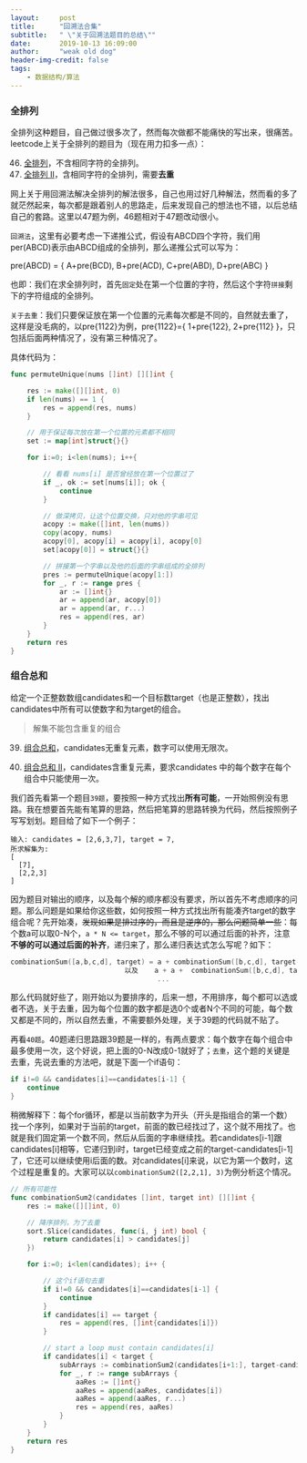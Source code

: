 ```yaml
---
layout:     post
title:      "回溯法合集"
subtitle:   " \"关于回溯法题目的总结\""
date:       2019-10-13 16:09:00
author:     "weak old dog"
header-img-credit: false
tags:
    - 数据结构/算法
---
```


### 全排列
全排列这种题目，自己做过很多次了，然而每次做都不能痛快的写出来，很痛苦。leetcode上关于全排列的题目为（现在用力扣多一点）：

46. [全排列](https://leetcode-cn.com/problems/permutations/)，不含相同字符的全排列。
47. [全排列 II](https://leetcode-cn.com/problems/permutations-ii/)，含相同字符的全排列，需要**去重**

网上关于用回溯法解决全排列的解法很多，自己也用过好几种解法，然而看的多了就茫然起来，每次都是跟着别人的思路走，后来发现自己的想法也不错，以后总结自己的套路。这里以47题为例，46题相对于47题改动很小。

`回溯法`，这里有必要考虑一下递推公式，假设有ABCD四个字符，我们用per(ABCD)表示由ABCD组成的全排列，那么递推公式可以写为：

pre(ABCD) = { A+pre(BCD), B+pre(ACD), C+pre(ABD), D+pre(ABC) }

也即：我们在求全排列时，首先`固定`处在第一个位置的字符，然后这个字符`拼接`剩下的字符组成的全排列。

`关于去重`：我们只要保证放在第一个位置的元素每次都是不同的，自然就去重了，这样是没毛病的，以pre{1122}为例，pre{1122}={ 1+pre{122}, 2+pre{112} }，只包括后面两种情况了，没有第三种情况了。

具体代码为：
```go
func permuteUnique(nums []int) [][]int {

	res := make([][]int, 0)
	if len(nums) == 1 {
		res = append(res, nums)
	}

	// 用于保证每次放在第一个位置的元素都不相同
	set := map[int]struct{}{}

	for i:=0; i<len(nums); i++{

		// 看看 nums[i] 是否曾经放在第一个位置过了
		if _, ok := set[nums[i]]; ok {
			continue
		}

		// 做深拷贝，让这个位置交换，只对他的字串可见
		acopy := make([]int, len(nums))
		copy(acopy, nums)
		acopy[0], acopy[i] = acopy[i], acopy[0]
		set[acopy[0]] = struct{}{}

		// 拼接第一个字串以及他的后面的字串组成的全排列
		pres := permuteUnique(acopy[1:])
		for _, r := range pres {
			ar := []int{}
			ar = append(ar, acopy[0])
			ar = append(ar, r...)
			res = append(res, ar)
		}
	}
	return res
}
```

### 组合总和
给定一个正整数数组candidates和一个目标数target（也是正整数），找出candidates中所有可以使数字和为target的组合。
> 解集不能包含重复的组合

39. [组合总和](https://leetcode-cn.com/problems/combination-sum/)，candidates无重复元素，数字可以使用无限次。

40. [组合总和 II](https://leetcode-cn.com/problems/combination-sum-ii/)，candidates含重复元素，要求candidates 中的每个数字在每个组合中只能使用一次。

我们首先看第一个题目`39题`，要按照一种方式找出**所有可能**，一开始照例没有思路。我在想要首先能有笔算的思路，然后把笔算的思路转换为代码，然后按照例子写写划划。题目给了如下一个例子：
```
输入: candidates = [2,6,3,7], target = 7,
所求解集为:
[
  [7],
  [2,2,3]
]
```
因为题目对输出的顺序，以及每个解的顺序都没有要求，所以首先不考虑顺序的问题。那么问题是如果给你这些数，如何按照一种方式找出所有能凑齐target的数字组合呢？先开始凑，~~发现如果是排过序的，而且是逆序的，那么问题简单一些~~：每个数a可以取0-N个，`a * N <= target`，那么不够的可以通过后面的补齐，注意**不够的可以通过后面的补齐**，递归来了，那么递归表达式怎么写呢？如下：
```go
combinationSum([a,b,c,d], target) = a + combinationSum([b,c,d], target-a)
                            以及    a + a +  combinationSum([b,c,d], target-a-a)
                                    ...
```
那么代码就好些了，刚开始以为要排序的，后来一想，不用排序，每个都可以选或者不选，关于去重，因为每个位置的数字都是选0个或者N个不同的可能，每个数又都是不同的，所以自然去重，不需要额外处理，关于39题的代码就不贴了。

再看`40题`。40题递归思路跟39题是一样的，有两点要求：每个数字在每个组合中最多使用一次，这个好说，把上面的0-N改成0-1就好了；`去重`，这个题的关键是去重，先说去重的方法吧，就是下面一个if语句：
```go
if i!=0 && candidates[i]==candidates[i-1] {
    continue
}
```
稍微解释下：每个for循环，都是以当前数字为开头（开头是指组合的第一个数）找一个序列，如果对于当前的target，前面的数已经找过了，这个就不用找了。也就是我们固定第一个数不同，然后从后面的字串继续找。若candidates[i-1]跟candidates[i]相等，它递归到i时，target已经变成之前的target-candidates[i-1]了，它还可以继续使用i后面的数。对candidates[i]来说，以它为第一个数时，这个过程是重复的。大家可以以`combinationSum2([2,2,1], 3)`为例分析这个情况。

```go
// 所有可能性
func combinationSum2(candidates []int, target int) [][]int {
	res := make([][]int, 0)

	// 降序排列，为了去重
	sort.Slice(candidates, func(i, j int) bool {
		return candidates[i] > candidates[j]
	})

	for i:=0; i<len(candidates); i++ {

		// 这个if语句去重
		if i!=0 && candidates[i]==candidates[i-1] {
			continue
		}
		if candidates[i] == target {
			res = append(res, []int{candidates[i]})
		}

		// start a loop must contain candidates[i]
		if candidates[i] < target {
			subArrays := combinationSum2(candidates[i+1:], target-candidates[i])
			for _, r := range subArrays {
				aaRes := []int{}
				aaRes = append(aaRes, candidates[i])
				aaRes = append(aaRes, r...)
				res = append(res, aaRes)
			}
		}
	}
	return res
}
```
